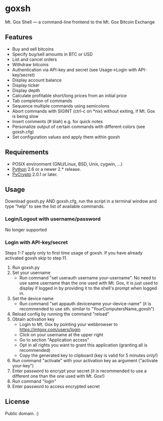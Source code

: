 # goxsh

Mt. Gox Shell — a command-line frontend to the Mt. Gox Bitcoin Exchange

## Features

- Buy and sell bitcoins
- Specify buy/sell amounts in BTC or USD
- List and cancel orders
- Withdraw bitcoins
- Authentication via API-key and secret (see Usage->Login with API-key/secret)
- Display account balance
- Display ticker
- Display depth
- Calculate profitable short/long prices from an initial price
- Tab completion of commands
- Sequence multiple commands using semicolons
- Abort commands with SIGINT (ctrl-c on *nix) without exiting, if Mt. Gox is being slow
- Insert comments (# blah) e.g. for quick notes
- Personalize output of certain commands with different colors (see goxsh.cfg)
- Set configuration values and apply them within goxsh

## Requirements

- POSIX environment (GNU/Linux, BSD, Unix, cygwin, ...)
- [Python](http://python.org/) 2.6 or a newer 2.* release.
- [PyCrypto](https://www.dlitz.net/software/pycrypto/) 2.0.1 or later.

## Usage
Download goxsh.py AND goxsh.cfg, run the script in a terminal window and type "help" to see the list of available commands.

### Login/Logout with username/password

No longer supported

### Login with API-key/secret

Steps 1-7 apply only to first time usage of goxsh. If you have already activated goxsh skip to step 11.

1. Run goxsh.py
2. Set your username
	- Run command "set userauth username your-username".
	No need to use same username than the one used with Mt. Gox, it is just used
	to display if logged in by providing it to the shell's prompt when logged in.
3. Set the device name
	- Run command "set appauth devicename your-device-name"
	(it is recommended to use sth. similar to "YourComputersName_goxsh")
4. Reload config by running the command "reload"
5. Obtain activation key
	- Login to Mt. Gox by pointing your webbrowser to https://mtgox.com/users/login
	- Click on your username at the upper right
	- Go to section "Application access"
	- Opt in all rights you want to grant this application (granting all is recommended)
	- Copy the generated key to clipboard (key is valid for 5 minutes only!)
6. Run command "activate" with your activation key as argument ("activate your-key")
7. Enter password to encrypt your secret
	(it is recommended to use a different one than the one used with Mt. Gox!)
8. Run command "login"
9. Enter password to access encrypted secret

## License

Public domain. :)